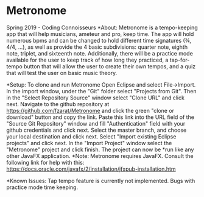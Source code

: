 # Metronome
Spring 2019 - Coding Connoisseurs
*About:
	Metronome is a tempo-keeping app that will help musicians, ameteur and pro, keep time. 
	The app will hold numerous bpms and can be changed to hold different time signatures 
	(¾, 4/4, ...), as well as provide the 4 basic subdivisions: quarter note, eighth note, triplet, and sixteenth note.
	Additionally, there will be a practice mode available for the user to keep track of how long they practiced, a 
	tap-for-tempo button that will allow the user to create their own tempos, and a quiz that will test the user on basic
	music theory.

*Setup:
	To clone and run Metronome Open Eclipse and select File->Import. In the import window, under the "Git" folder select 
	"Projects from Git". Then in the "Select Repository Source" window select "Clone URL" and click next. 
	Navigate to the github repository at https://github.com/fzarat/Metronome and click the green "clone or download" button and 
	copy the link. Paste this link into the URL field of the "Source Git Repository" window and fill "Authentication" field with your
	github credentials and click next. Select the master branch, and choose your local destination and click next. Select "Import 
	existing Eclipse projects" and click next. In the "Import Project" window select the "Metronome" project and click finish.
	The project can now be *run like any other JavaFX application. 
	*Note: Metronome requires JavaFX. Consult the following link for help with this:
	https://docs.oracle.com/javafx/2/installation/jfxpub-installation.htm

*Known Issues:
	Tap tempo feature is currently not implemented. 
	Bugs with practice mode time keeping.
